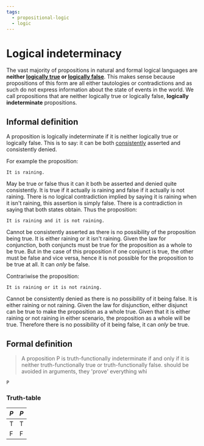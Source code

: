 ```yaml
---
tags:
  - propositional-logic
  - logic
---
```


# Logical indeterminacy

The vast majority of propositions in natural and formal logical languages are
**neither
[logically true](Logical_truth_and_falsity.md#logical-truth)
or
[logically false](Logical_truth_and_falsity.md#logical-falsity)**.
This makes sense because propositions of this form are all either tautologies or
contradictions and as such do not express information about the state of events
in the world. We call propositions that are neither logically true or logically
false, **logically indeterminate** propositions.

## Informal definition

A proposition is logically indeterminate if it is neither logically true or
logically false. This is to say: it can be both [consistently](Consistency.md)
asserted and consistently denied.

For example the proposition:

```
It is raining.
```

May be true or false thus it can it both be asserted and denied quite
consistently. It is true if it actually is raining and false if it actually is
not raining. There is no logical contradiction implied by saying it is raining
when it isn't raining, this assertion is simply false. There is a contradiction
in saying that both states obtain. Thus the proposition:

```
It is raining and it is not raining.
```

Cannot be consistently asserted as there is no possibility of the proposition
being true. It is either raining or it isn't raining. Given the law for
conjunction, both conjuncts must be true for the proposition as a whole to be
true. But in the case of this proposition if one conjunct is true, the other
must be false and vice versa, hence it is not possible for the proposition to be
true at all. It can _only_ be false.

Contrariwise the proposition:

```
It is raining or it is not raining.
```

Cannot be consistently denied as there is no possibility of it being false. It
is either raining or not raining. Given the law for disjunction, either disjunct
can be true to make the proposition as a whole true. Given that it is either
raining or not raining in either scenario, the proposition as a whole will be
true. Therefore there is no possibility of it being false, it can _only_ be
true.

## Formal definition

> A proposition P is truth-functionally indeterminate if and only if it is
> neither truth-functionally true or truth-functionally false. should be avoided
> in arguments, they 'prove' everything whi

```
P
```

### Truth-table

| $P$ | $P$ |
| --- | --- |
| T   | T   |
| F   | F   |
